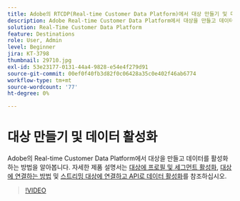```yaml
---
title: Adobe의 RTCDP(Real-time Customer Data Platform)에서 대상 만들기 및 데이터 활성화
description: Adobe Real-time Customer Data Platform에서 대상을 만들고 데이터를 활성화하는 방법을 알아봅니다
solution: Real-Time Customer Data Platform
feature: Destinations
role: User, Admin
level: Beginner
jira: KT-3798
thumbnail: 29710.jpg
exl-id: 53e23177-0131-44a4-9828-e54e4f279d91
source-git-commit: 00ef0f40fb3d82f0c06428a35c0e402f46ab6774
workflow-type: tm+mt
source-wordcount: '77'
ht-degree: 0%

---
```


# 대상 만들기 및 데이터 활성화

Adobe의 Real-time Customer Data Platform에서 대상을 만들고 데이터를 활성화하는 방법을 알아봅니다. 자세한 제품 설명서는 [대상에 프로필 및 세그먼트 활성화](https://experienceleague.adobe.com/docs/experience-platform/rtcdp/destinations/dest-tutorials/activate-destinations.html), [대상에 연결하는 방법](https://experienceleague.adobe.com/docs/experience-platform/rtcdp/destinations/dest-tutorials/connect-destination.html) 및 [스트리밍 대상에 연결하고 API로 데이터 활성화](https://experienceleague.adobe.com/docs/experience-platform/rtcdp/destinations/api-tutorials/streaming-destinations-api-tutorial.html)를 참조하십시오.

>[!VIDEO](https://video.tv.adobe.com/v/29710?learn=on)

